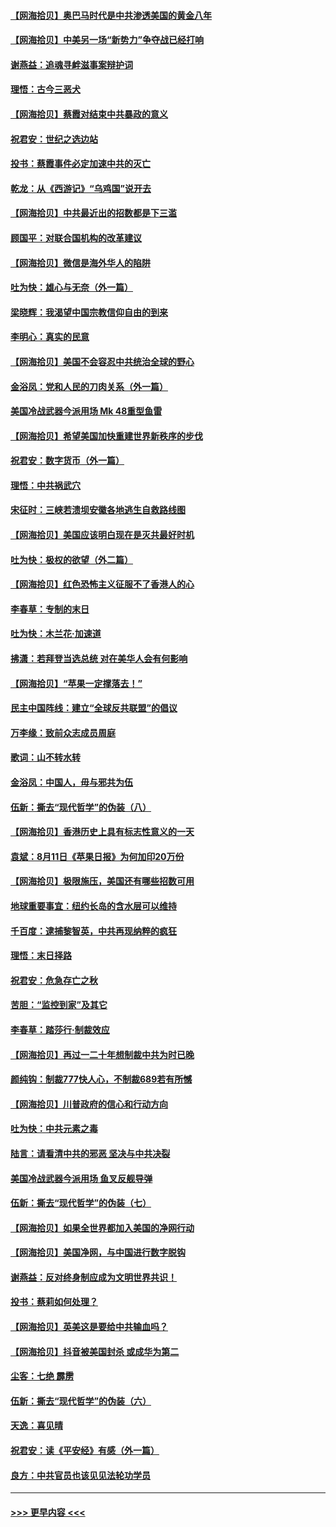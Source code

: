 #### [【网海拾贝】奥巴马时代是中共渗透美国的黄金八年](../pages/nsc993/n12349284.md?t=08221051) 
#### [【网海拾贝】中美另一场“新势力”争夺战已经打响](../pages/nsc993/n12346998.md?t=08221051) 
#### [谢燕益：追魂寻衅滋事案辩护词](../pages/nsc993/n12346892.md?t=08221051) 
#### [理悟：古今三恶犬](../pages/nsc993/n12345190.md?t=08221051) 
#### [【网海拾贝】蔡霞对结束中共暴政的意义](../pages/nsc993/n12344263.md?t=08221051) 
#### [祝君安：世纪之选边站](../pages/nsc993/n12342382.md?t=08221051) 
#### [投书：蔡霞事件必定加速中共的灭亡](../pages/nsc993/n12341881.md?t=08221051) 
#### [乾龙：从《西游记》“乌鸡国”说开去](../pages/nsc993/n12341690.md?t=08221051) 
#### [【网海拾贝】中共最近出的招数都是下三滥](../pages/nsc993/n12341593.md?t=08221051) 
#### [顾国平：对联合国机构的改革建议](../pages/nsc993/n12339928.md?t=08221051) 
#### [【网海拾贝】微信是海外华人的陷阱](../pages/nsc993/n12338868.md?t=08221051) 
#### [吐为快：雄心与无奈（外一篇）](../pages/nsc993/n12338132.md?t=08221051) 
#### [梁晓辉：我渴望中国宗教信仰自由的到来](../pages/nsc993/n12336657.md?t=08221051) 
#### [李明心：真实的民意](../pages/nsc993/n12336089.md?t=08221051) 
#### [【网海拾贝】美国不会容忍中共统治全球的野心](../pages/nsc993/n12336063.md?t=08221051) 
#### [金浴凤：党和人民的刀肉关系（外一篇）](../pages/nsc993/n12335834.md?t=08221051) 
#### [美国冷战武器今派用场 Mk 48重型鱼雷](../pages/nsc993/n12335354.md?t=08221051) 
#### [【网海拾贝】希望美国加快重建世界新秩序的步伐](../pages/nsc993/n12334224.md?t=08221051) 
#### [祝君安：数字货币（外一篇）](../pages/nsc993/n12334186.md?t=08221051) 
#### [理悟：中共祸武穴](../pages/nsc993/n12333962.md?t=08221051) 
#### [宋征时：三峡若溃坝安徽各地逃生自救路线图](../pages/nsc993/n12332450.md?t=08221051) 
#### [【网海拾贝】美国应该明白现在是灭共最好时机](../pages/nsc993/n12332313.md?t=08221051) 
#### [吐为快：极权的欲望（外二篇）](../pages/nsc993/n12332089.md?t=08221051) 
#### [【网海拾贝】红色恐怖主义征服不了香港人的心](../pages/nsc993/n12329296.md?t=08221051) 
#### [李春草：专制的末日](../pages/nsc993/n12329079.md?t=08221051) 
#### [吐为快：木兰花‧加速道](../pages/nsc993/n12327366.md?t=08221051) 
#### [拂潇：若拜登当选总统 对在美华人会有何影响](../pages/nsc993/n12295996.md?t=08221051) 
#### [【网海拾贝】“苹果一定撑落去！”](../pages/nsc993/n12326784.md?t=08221051) 
#### [民主中国阵线：建立“全球反共联盟”的倡议](../pages/nsc993/n12324177.md?t=08221051) 
#### [万李缘：致前众志成员周庭](../pages/nsc993/n12324635.md?t=08221051) 
#### [歌词：山不转水转](../pages/nsc993/n12324599.md?t=08221051) 
#### [金浴凤：中国人，毋与邪共为伍](../pages/nsc993/n12324257.md?t=08221051) 
#### [伍新：撕去“现代哲学”的伪装（八）](../pages/nsc993/n12324188.md?t=08221051) 
#### [【网海拾贝】香港历史上具有标志性意义的一天](../pages/nsc993/n12324021.md?t=08221051) 
#### [袁斌：8月11日《苹果日报》为何加印20万份](../pages/nsc993/n12323955.md?t=08221051) 
#### [【网海拾贝】极限施压，美国还有哪些招数可用](../pages/nsc993/n12322512.md?t=08221051) 
#### [地球重要事宜：纽约长岛的含水层可以维持](../pages/nsc993/n12321844.md?t=08221051) 
#### [千百度：逮捕黎智英，中共再现纳粹的疯狂](../pages/nsc993/n12321777.md?t=08221051) 
#### [理悟：末日择路](../pages/nsc993/n12320812.md?t=08221051) 
#### [祝君安：危急存亡之秋](../pages/nsc993/n12320795.md?t=08221051) 
#### [苦胆：“监控到家”及其它](../pages/nsc993/n12320751.md?t=08221051) 
#### [李春草：踏莎行·制裁效应](../pages/nsc993/n12318290.md?t=08221051) 
#### [【网海拾贝】再过一二十年想制裁中共为时已晚](../pages/nsc993/n12318195.md?t=08221051) 
#### [颜纯钩：制裁777快人心，不制裁689若有所憾](../pages/nsc993/n12316912.md?t=08221051) 
#### [【网海拾贝】川普政府的信心和行动方向](../pages/nsc993/n12316673.md?t=08221051) 
#### [吐为快：中共元素之毒](../pages/nsc993/n12316547.md?t=08221051) 
#### [陆言：请看清中共的邪恶 坚决与中共决裂](../pages/nsc993/n12315784.md?t=08221051) 
#### [美国冷战武器今派用场 鱼叉反舰导弹](../pages/nsc993/n12316258.md?t=08221051) 
#### [伍新：撕去“现代哲学”的伪装（七）](../pages/nsc993/n12315846.md?t=08221051) 
#### [【网海拾贝】如果全世界都加入美国的净网行动](../pages/nsc993/n12315588.md?t=08221051) 
#### [【网海拾贝】美国净网，与中国进行数字脱钩](../pages/nsc993/n12312813.md?t=08221051) 
#### [谢燕益：反对终身制应成为文明世界共识！](../pages/nsc993/n12310465.md?t=08221051) 
#### [投书：蔡莉如何处理？](../pages/nsc993/n12310224.md?t=08221051) 
#### [【网海拾贝】英美这是要给中共输血吗？](../pages/nsc993/n12307646.md?t=08221051) 
#### [【网海拾贝】抖音被美国封杀 或成华为第二](../pages/nsc993/n12305277.md?t=08221051) 
#### [尘客：七绝 霹雳](../pages/nsc993/n12304053.md?t=08221051) 
#### [伍新：撕去“现代哲学”的伪装（六）](../pages/nsc993/n12303243.md?t=08221051) 
#### [天逸：喜见晴](../pages/nsc993/n12303226.md?t=08221051) 
#### [祝君安：读《平安经》有感（外一篇）](../pages/nsc993/n12303170.md?t=08221051) 
#### [良方：中共官员也该见见法轮功学员](../pages/nsc993/n12302985.md?t=08221051) 

----
#### [ >>> 更早内容 <<< ](../indexes/nsc993-earlier.md)
